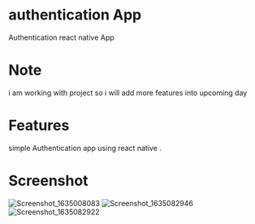 # authentication App
Authentication react native App

# Note

i am working with project so i will add more features into upcoming day

# Features
simple Authentication app  using react native . 


# Screenshot
 
 
![Screenshot_1635008083](https://user-images.githubusercontent.com/90374770/138600971-ad43cbcc-b0a0-4d86-a49d-641d48e288a1.png)
![Screenshot_1635082946](https://user-images.githubusercontent.com/90374770/138600981-f36f5a48-c3b3-4eef-a87b-9ee3f68dc70a.png)
![Screenshot_1635082922](https://user-images.githubusercontent.com/90374770/138600982-aaf08d75-6fb5-4630-bef7-ae3b03f6d316.png)
